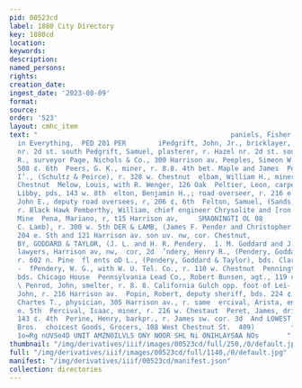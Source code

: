 ```yaml
---
pid: 00523cd
label: 1880 City Directory
key: 1880cd
location: 
keywords: 
description: 
named_persons: 
rights: 
creation_date: 
ingest_date: '2023-08-09'
format: 
source: 
order: '523'
layout: cmhc_item
text: "                                                paniels, Fisher & Go. Dealers
  in Everything,  PED 201 PER        iPedgrift, John, Jr., bricklayer, bds. Hazel
  nr. 2d st. south Pedgrift, Samuel, plasterer, r. Hazel nr. 2d st. south  eel, Martin
  R., surveyor Page, Nichols & Co., 300 Harrison av. Peeples, Simeon W., miner, bds.
  508 ¢. 6th  Peers, G. K., miner, r. 8.8. 4th bet. Maple and James  Peirce, John
  I’., (Schultz & Peirce), r. 328 w. Chestnut  elbam, William H., miner, r. 522 w.
  Chestnut  Melow, Louis, with R. Wenger, 126 Oak  Peltier, Leon, carpenter C. M.
  Libby, pds, 143 w. 8th  elton, Benjamin H.,; road overseer, r. 216 e. Gth  ‘elton,
  John E., deputy road oversees, r, 206 ¢, 6th  Felton, Samuel, (Sands, Pelton & &o.),
  r. Black Hawk Pemberthy, William, chief engineer Chrysolite and [ron Mines, r. Iron
  Mine  Pena, Mariano, r, t15 Harrison av,     SMAONINGTI OL 08        25 e, 3d (Pender
  C. Lamb), r. 300 w. 5th DER & LAMB, (James F. Pender and Christopher Lamb), saloons,
  204 e. Sth and 121 Harrison av. son uv. nw, cor. Chestnut,                Tr, dame
  BY, GODDARD & TAYLOR, (J. L. and H. R. Pendery.  1. M. Goddard and J. W. Taylor),
  lawyers, Harrison av, nw,  cor, 2d  ’ndery, Henry R., (Pendery, Goddard & Taylor),
  r. 602 n. Pine  fl ents oD L., (Pendery, Goddard & Taylor), bds. Clarendon  otel
  -  fPendery, W. G., with W. U. Tel. Co., r. 110 w. Chestnut  Pennington, Reeves.S.,
  bds. Chicago House  Pennsylvania Lead Co., Robert Bunsen, agt., 119 ¢. Chestnut
  \ Penrod, John, smelter, r. 8. 8. California Gulch opp. foot of Lei- ter av.  Pentlan,
  John, r. 216 Harrison av.  Popin, Robert, deputy sheriff, bds. 224 ¢. 5th  Pepper,
  Chartes T., physician, 305 Harrison av., r. same  ercival, Arista, engineer, r.
  e. 5th  Percival, Isaac, miner, r. 216 w. Chestaut  Peret, James, driver, r, rear
  143 ¢. 4th  Perine, Henry, barkpr., r. James sw. cor. 3d  And LOWEST PRICES at McMillen
  Bros.  choicest Goods, Grocers, 108 West Chestnut St.  409)         *oky UOSEH DUE
  1o=Rg nUVSe4D UNIT AMZNOILVLS ONY NOOR SHL Ni ONIHLAYSAA NOs       "
thumbnail: "/img/derivatives/iiif/images/00523cd/full/250,/0/default.jpg"
full: "/img/derivatives/iiif/images/00523cd/full/1140,/0/default.jpg"
manifest: "/img/derivatives/iiif/00523cd/manifest.json"
collection: directories
---
```

